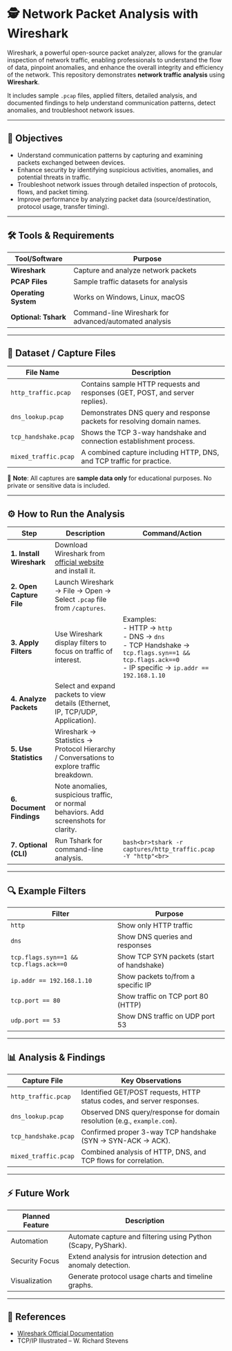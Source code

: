# 🕵️ Network Packet Analysis with Wireshark

 Wireshark, a powerful open-source packet analyzer, allows for the granular inspection of network traffic, enabling 
professionals to understand the flow of data, pinpoint anomalies, and enhance the overall integrity and efficiency of the network. This repository demonstrates **network traffic analysis** using **Wireshark**.  

It includes sample `.pcap` files, applied filters, detailed analysis, and documented findings to help understand communication patterns, detect anomalies, and troubleshoot network issues.

---

## 🎯 Objectives

- Understand communication patterns by capturing and examining packets exchanged between devices. 
- Enhance security by identifying suspicious activities, anomalies, and potential threats in traffic. 
- Troubleshoot network issues through detailed inspection of protocols, flows, and packet timing. 
- Improve performance by analyzing packet data (source/destination, protocol usage, transfer timing). 

---

## 🛠️ Tools & Requirements

| Tool/Software | Purpose |
|---------------|---------|
| **Wireshark** | Capture and analyze network packets |
| **PCAP Files** | Sample traffic datasets for analysis |
| **Operating System** | Works on Windows, Linux, macOS |
| **Optional: Tshark** | Command-line Wireshark for advanced/automated analysis |

---

## 📂 Dataset / Capture Files

| File Name | Description |
|-----------|-------------|
| `http_traffic.pcap` | Contains sample HTTP requests and responses (GET, POST, and server replies). |
| `dns_lookup.pcap` | Demonstrates DNS query and response packets for resolving domain names. |
| `tcp_handshake.pcap` | Shows the TCP 3-way handshake and connection establishment process. |
| `mixed_traffic.pcap` | A combined capture including HTTP, DNS, and TCP traffic for practice. |

🔹 **Note**: All captures are **sample data only** for educational purposes. No private or sensitive data is included.

---

## ⚙️ How to Run the Analysis

| Step | Description | Command/Action |
|------|-------------|----------------|
| **1. Install Wireshark** | Download Wireshark from [official website](https://www.wireshark.org/download.html) and install it. | |
| **2. Open Capture File** | Launch Wireshark → File → Open → Select `.pcap` file from `/captures`. | |
| **3. Apply Filters** | Use Wireshark display filters to focus on traffic of interest. | Examples:<br>- HTTP → `http`<br>- DNS → `dns`<br>- TCP Handshake → `tcp.flags.syn==1 && tcp.flags.ack==0`<br>- IP specific → `ip.addr == 192.168.1.10` |
| **4. Analyze Packets** | Select and expand packets to view details (Ethernet, IP, TCP/UDP, Application). | |
| **5. Use Statistics** | Wireshark → Statistics → Protocol Hierarchy / Conversations to explore traffic breakdown. | |
| **6. Document Findings** | Note anomalies, suspicious traffic, or normal behaviors. Add screenshots for clarity. | |
| **7. Optional (CLI)** | Run Tshark for command-line analysis. | ```bash<br>tshark -r captures/http_traffic.pcap -Y "http"<br>``` |

---

## 🔍 Example Filters

| Filter | Purpose |
|--------|---------|
| `http` | Show only HTTP traffic |
| `dns` | Show DNS queries and responses |
| `tcp.flags.syn==1 && tcp.flags.ack==0` | Show TCP SYN packets (start of handshake) |
| `ip.addr == 192.168.1.10` | Show packets to/from a specific IP |
| `tcp.port == 80` | Show traffic on TCP port 80 (HTTP) |
| `udp.port == 53` | Show DNS traffic on UDP port 53 |

---

## 📊 Analysis & Findings

| Capture File | Key Observations |
|--------------|------------------|
| `http_traffic.pcap` | Identified GET/POST requests, HTTP status codes, and server responses. |
| `dns_lookup.pcap` | Observed DNS query/response for domain resolution (e.g., `example.com`). |
| `tcp_handshake.pcap` | Confirmed proper 3-way TCP handshake (SYN → SYN-ACK → ACK). |
| `mixed_traffic.pcap` | Combined analysis of HTTP, DNS, and TCP flows for correlation. |

---

## ⚡ Future Work

| Planned Feature | Description |
|-----------------|-------------|
| Automation | Automate capture and filtering using Python (Scapy, PyShark). |
| Security Focus | Extend analysis for intrusion detection and anomaly detection. |
| Visualization | Generate protocol usage charts and timeline graphs. |

---


## 📖 References

- [Wireshark Official Documentation](https://www.wireshark.org/docs/)  
- TCP/IP Illustrated – W. Richard Stevens  

